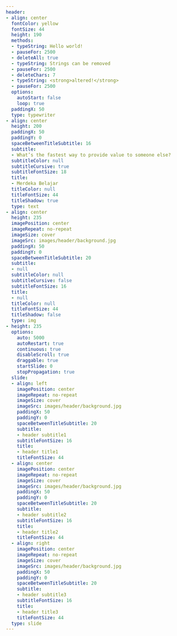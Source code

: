 ```yaml
---
header:
- align: center
  fontColor: yellow
  fontSize: 44
  height: 190
  methods:
  - typeString: Hello world!
  - pauseFor: 2500
  - deleteAll: true
  - typeString: Strings can be removed
  - pauseFor: 2500
  - deleteChars: 7
  - typeString: <strong>altered!</strong>
  - pauseFor: 2500
  options:
    autoStart: false
    loop: true
  paddingX: 50
  type: typewriter
- align: center
  height: 200
  paddingX: 50
  paddingY: 0
  spaceBetweenTitleSubtitle: 16
  subtitle:
  - What’s the fastest way to provide value to someone else?
  subtitleColor: null
  subtitleCursive: true
  subtitleFontSize: 18
  title:
  - Merdeka Belajar
  titleColor: null
  titleFontSize: 44
  titleShadow: true
  type: text
- align: center
  height: 235
  imagePosition: center
  imageRepeat: no-repeat
  imageSize: cover
  imageSrc: images/header/background.jpg
  paddingX: 50
  paddingY: 0
  spaceBetweenTitleSubtitle: 20
  subtitle:
  - null
  subtitleColor: null
  subtitleCursive: false
  subtitleFontSize: 16
  title:
  - null
  titleColor: null
  titleFontSize: 44
  titleShadow: false
  type: img
- height: 235
  options:
    auto: 5000
    autoRestart: true
    continuous: true
    disableScroll: true
    draggable: true
    startSlide: 0
    stopPropagation: true
  slide:
  - align: left
    imagePosition: center
    imageRepeat: no-repeat
    imageSize: cover
    imageSrc: images/header/background.jpg
    paddingX: 50
    paddingY: 0
    spaceBetweenTitleSubtitle: 20
    subtitle:
    - header subtitle1
    subtitleFontSize: 16
    title:
    - header title1
    titleFontSize: 44
  - align: center
    imagePosition: center
    imageRepeat: no-repeat
    imageSize: cover
    imageSrc: images/header/background.jpg
    paddingX: 50
    paddingY: 0
    spaceBetweenTitleSubtitle: 20
    subtitle:
    - header subtitle2
    subtitleFontSize: 16
    title:
    - header title2
    titleFontSize: 44
  - align: right
    imagePosition: center
    imageRepeat: no-repeat
    imageSize: cover
    imageSrc: images/header/background.jpg
    paddingX: 50
    paddingY: 0
    spaceBetweenTitleSubtitle: 20
    subtitle:
    - header subtitle3
    subtitleFontSize: 16
    title:
    - header title3
    titleFontSize: 44
  type: slide
---
```

